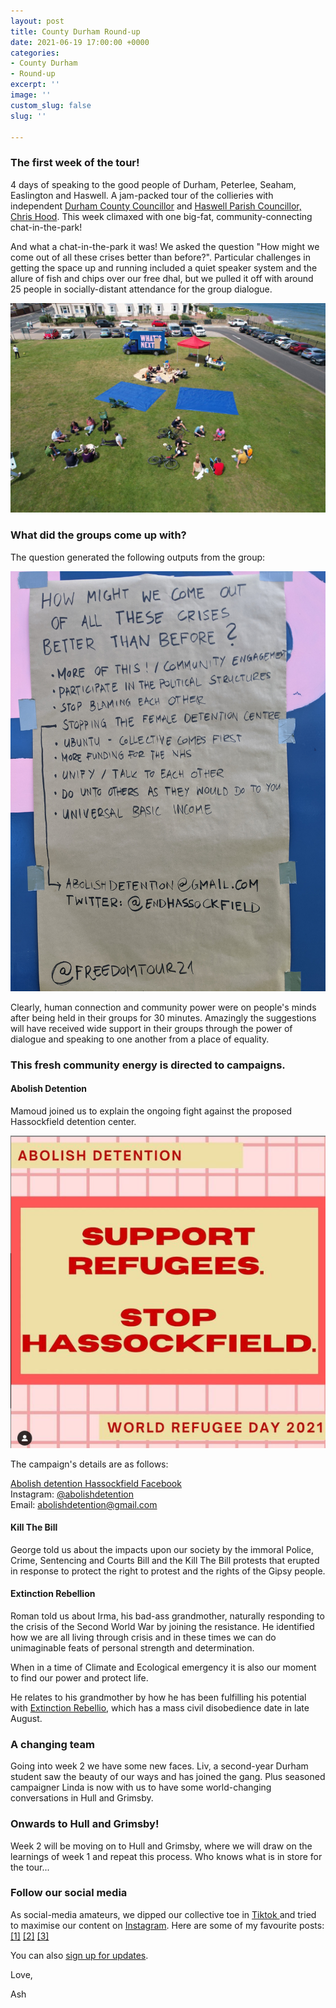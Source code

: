 ```yaml
---
layout: post
title: County Durham Round-up
date: 2021-06-19 17:00:00 +0000
categories:
- County Durham
- Round-up
excerpt: ''
image: ''
custom_slug: false
slug: ''

---
```

### The first week of the tour!

4 days of speaking to the good people of Durham, Peterlee, Seaham, Easlington and Haswell. A jam-packed tour of the collieries with independent [Durham County Councillor](https://democracy.durham.gov.uk/mgUserInfo.aspx?UID=8068) and [Haswell Parish Councillor, Chris Hood](https://haswell.parish.durham.gov.uk/councillors/councillor-chris-hood/). This week climaxed with one big-fat, community-connecting chat-in-the-park!

And what a chat-in-the-park it was! We asked the question "How might we come out of all these crises better than before?". Particular challenges in getting the space up and running included a quiet speaker system and the allure of fish and chips over our free dhal, but we pulled it off with around 25 people in socially-distant attendance for the group dialogue.

![](/assets/images/img-20210619-wa0016.jpg)

### What did the groups come up with?

The question generated the following outputs from the group:

![](/assets/images/pxl_20210619_144513293.jpg)

Clearly, human connection and community power were on people's minds after being held in their groups for 30 minutes. Amazingly the suggestions will have received wide support in their groups through the power of dialogue and speaking to one another from a place of equality.

### This fresh community energy is directed to campaigns.

#### Abolish Detention

Mamoud joined us to explain the ongoing fight against the proposed Hassockfield detention center.

![](/assets/images/abolishdetention.png)

The campaign's details are as follows:

[Abolish detention Hassockfield Facebook](facebook.com/abolish-detention-hassockfield)  
Instagram: [@abolishdetention](https://www.instagram.com/abolishdetention/)  
Email: abolishdetention@gmail.com

#### Kill The Bill

George told us about the impacts upon our society by the immoral Police, Crime, Sentencing and Courts Bill and the Kill The Bill protests that erupted in response to protect the right to protest and the rights of the Gipsy people.

#### Extinction Rebellion

Roman told us about Irma, his bad-ass grandmother, naturally responding to the crisis of the Second World War by joining the resistance. He identified how we are all living through crisis and in these times we can do unimaginable feats of personal strength and determination.

When in a time of Climate and Ecological emergency it is also our moment to find our power and protect life.

He relates to his grandmother by how he has been fulfilling his potential with [Extinction Rebellio](https://extinctionrebellion.uk/join-us/ "Extinction Rebellion"), which has a mass civil disobedience date in late August.

### A changing team

Going into week 2 we have some new faces. Liv, a second-year Durham student saw the beauty of our ways and has joined the gang. Plus seasoned campaigner Linda is now with us to have some world-changing conversations in Hull and Grimsby.

### Onwards to Hull and Grimsby!

Week 2 will be moving on to Hull and Grimsby, where we will draw on the learnings of week 1 and repeat this process. Who knows what is in store for the tour...

### Follow our social media

As social-media amateurs, we dipped our collective toe in [Tiktok ](https://www.tiktok.com/@freedomtour21)and tried to maximise our content on [Instagram](agram.com/freedomtour21/). Here are some of my favourite posts: [\[1\]](https://www.instagram.com/p/CQHS6xJJpVG/) [\[2\]](https://www.instagram.com/p/CQOApwrpwSW/) [\[3\]](https://www.tiktok.com/@freedomtour21/video/6973621561584618758)

You can also [sign up for updates](https://freedomtour.uk/join-us/).

Love,

Ash